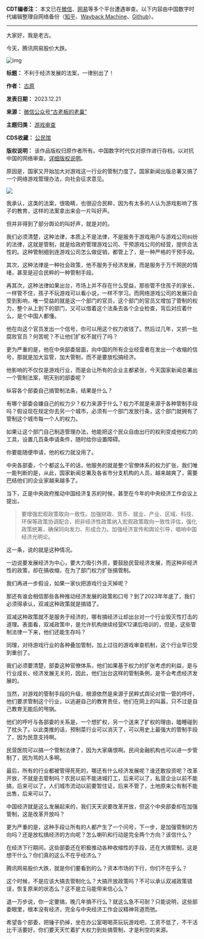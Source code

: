 **CDT编者注：** 本文已在[微信](https://mp.weixin.qq.com/s/JUoMeNyqZKZuGMqifiZrNw)、[网易](https://www.163.com/dy/article/IMIOLITK05394IK2.html)等多个平台遭遇审查。以下内容由中国数字时代编辑整理自网络备份（[知乎](https://zhuanlan.zhihu.com/p/673643629)、[Wayback Machine](https://web.archive.org/web/https://mp.weixin.qq.com/s/JUoMeNyqZKZuGMqifiZrNw)、[Github](https://github.com/lumosix/article-backup/issues/1)）。




---


大家好，我是老古。


今天，腾讯网易股价大跌。


![img](https://chinadigitaltimes.net/chinese/files/2023/12/292463376-ef9fd4a0-0433-4cc3-a9b4-47f33c7c090a.png)




**标题：** 不利于经济发展的法案，一律别出了！  

**作者：** [古原](https://chinadigitaltimes.net/space/古老板的老巢)  

**发表日期：** 2023.12.21  

**来源：** [微信公众号“古老板的老巢”](https://web.archive.org/web/https://mp.weixin.qq.com/s/JUoMeNyqZKZuGMqifiZrNw)  

**主题归类：** [游戏审查](https://chinadigitaltimes.net/space/游戏审查)  

**CDS收藏：** [公民馆](https://chinadigitaltimes.net/space/%E5%85%AC%E6%B0%91%E9%A6%86)  

**版权说明：** 该作品版权归原作者所有。中国数字时代仅对原作进行存档，以对抗中国的网络审查。[详细版权说明](https://chinadigitaltimes.net/chinese/copyright)。


原因是，国家又开始加大对游戏这一行业的管制力度了。国家新闻出版总署又搞了一个网络游戏管理办法，向社会征求意见。


![](https://chinadigitaltimes.net/chinese/files/2023/12/v2-b213bcb9878a71a349a23aa45ce9cea8_1440w.webp)


我承认，这类的法案，很吸睛，也很迎合民粹，因为有太多的人认为游戏影响了孩子的教育，这样的法案拿出来会一片叫好声。


但并非得到了部分舆论的叫好声，就是对的。


我们必须清楚，这种法律，本质上不是法律，不是服务于游戏用户与游戏公司纠纷的法律，这就是管制，就是给政府管理游戏公司、干预游戏公司的经营，提供合法性的。这种管制细到连游戏公司怎么做促销，都管上了，是一种严格的干预手段。


其次，这种法律是一种社会政策，他不服务于经济发展，而是服务于万千网民的情绪，甚至是迎合民粹的一种管制手段。


再其次，这种法律如果出台，市场上并不存在什么受益，那些管不住孩子的家长，一样管不住，孩子不玩游戏可以看小说，一样不学习。而网络游戏公司的发展只会受到影响，唯一受益的就是这一个部门的官员，这个部门的官员又增加了管制的权力，整个从上到下的部门，又可以借着这个法条去各个企业检查，背后对应着什么，是个中国人都懂。


他在向这个官员发出一个信号，你可以用这个权力收钱了。然后过几年，又抓一批腐败官员？何苦呢？不让他们扩权不就行了吗？


更为严重的是，他在中央部委层面，向中国的所有企业经营者在发出一个收缩的信号，那就是加大监管，加大管制，而不是要放松搞经济。


他影响的不仅仅是游戏行业，而是会让所有的企业主都紧张，今天国家新闻总署出一个管制法案，明天别的部委呢？


纵容各个部委自己搞管制法条，结果是什么？


有哪个部委会嫌自己的权力少？权力来源于什么？权力不就是来源于各种管制手段吗？假设现在规定你去另一个城市，必须有一个部门发放行条，这个部门就拥有了管制这个城市每一个人的权力。


如果让这个部门自己制造管理办法，他能把这个民众自由出行的权利变成他权力的工具，设置几百条申请条件，随时给你设置障碍。


你要能随便申请，他的权力就没用了。


中央各部委，个个都这么干的话，他服务的就是整个官僚体系的权力扩张，我们唯一能判断的是，从此，国家新闻总署及各省市分支机构的人员，越来越爽了，需要巴结他们的企业家越来越多了。


当下，正是中央政府推动中国经济复苏的时候，甚至在今年的中央经济工作会议上提出，



> 
> 要增强宏观政策取向一致性。加强财政、货币、就业、产业、区域、科技、环保等政策协调配合，把非经济性政策纳入宏观政策取向一致性评估，强化政策统筹，确保同向发力、形成合力。加强经济宣传和舆论引导，唱响中国经济光明论。
> 
> 
> 


这一条，说的就是这种情况。


一边说要发展经济为中心，要大力吸引外资，要鼓励民营经济发展，而这种非经济性的政策，却在搞收缩，在为了部门权力扩张搞管制。


我们再进一步假设，如果一家伙把游戏行业灭掉呢？


那还有谁会相信那些各种推动经济发展的政策和口号？到了2023年年底了，我们必须得承认，双减这种政策就是搞错了。


双减这种政策就不是服务于经济的，哪有搞经济让却出台对一个行业毁灭性打击的道理。表面看，双减政策中，是允许机构继续经营K12课后培训的，但是，这些管制法律一下来，他们还能生存吗？


同理，对待游戏行业的各种叠加管制，加上过往的游戏审查机制，这个行业早已受到重创了。


我们必须要清楚，部委这种官僚体系，他们如果基于权力的扩张考虑的利益，是与行业成长、经济发展无关的，因此，他们出台这样的管制条例，是不会考虑经济发展的。


当然，对游戏的管制手段的升级，根源依然是来源于民粹式舆论对管一管的呼吁，他们要求管制这个行业，以逃避自己的教育责任，他们在网上的叫嚣，只不过是自己教育无能后的甩锅。


他们的呼吁与各部委的关系是，一个想扩权，另一个送来了扩权的理由，瞌睡碰到了枕头了。以此类推的话，预制菜行业可以消灭了，可以用史上最强大的管制手段了，因为民意支持啊。


民营医院可以搞一个管制法律了，因为大家痛恨啊。民间金融机构也可以进一步管制了，因为骂的人多啊。


最后，所有的行业都被管得死死的，哪还有什么经济发展呢？谁还敢投资呢？改革开放，不就是去管制吗？农民以前不能进城打工，后来可以了，私营企业以前不能搞，后来可以了，人们城市流动以前要暂住证，后来不管了，土地原来公有制不能出售，后来可以了。


中国经济就是这么发展起来的，我们天天说要改革开放，但这个中央部委却在加强管制，这是改革开放吗？


更为严重的是，这种手段让所有的人都产生了一个问号，下一步，是加强管制的方向吗？还是放松搞经济的方向呢？怎么喇叭和行动是完全两个方向？该信什么？


在经济下行期间，这些部委还在积极推动各种收缩性的手段，还在大搞管制，这是想干什么？你们真的这么不在乎经济么？


腾讯网易股价大跌，就是你们要看到的么？资本市场的下行，你们不在乎么？


这个时候，不是应该大搞去管制化么？大搞开放政策吗？不可以承认双减政策错误，恢复原来的状态么？这不是立马能带来信心么？


退一万步说，你一定要搞，晚几年搞不行么？就这么急不可耐？只能说明，这些部委眼里，根本没有经济，完全与中央经济工作会议精神背道而弛。


希望各个部委，把锤子扔掉，坐在办公室喝喝茶玩玩游戏吧，工资不低了，不干活比干活要好。你们要天天忙着扩大权力到处搞管制，才是利空的来源。


